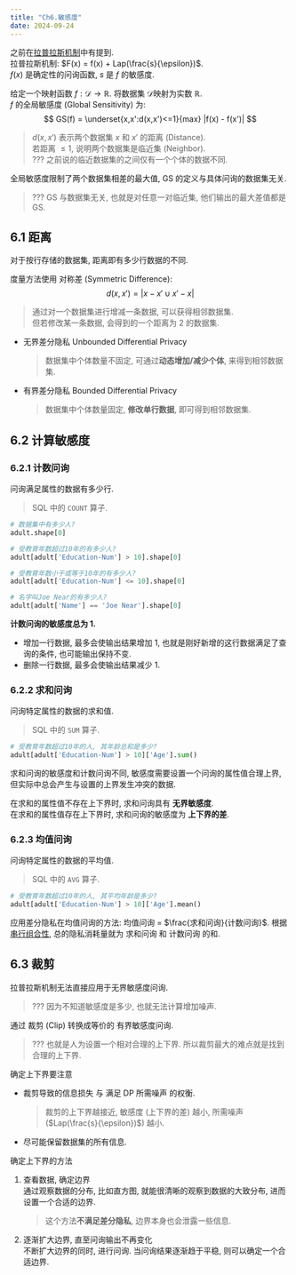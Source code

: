 ```yaml
---
title: "Ch6.敏感度"
date: 2024-09-24
---
```


之前在[拉普拉斯机制](/note/book-动手学差分隐私/note-4#41-拉普拉斯机制)中有提到.  
拉普拉斯机制: $F(x) = f(x) + Lap(\frac{s}{\epsilon})$.  
$f(x)$ 是确定性的问询函数, $s$ 是 $f$ 的敏感度.  

给定一个映射函数 $f: \mathcal{D} \rightarrow \mathbb{R}$. 将数据集 $\mathcal{D}$映射为实数 $\mathbb{R}$.  
$f$ 的全局敏感度 (Global Sensitivity) 为:  
$$
GS(f) = \underset{x,x':d(x,x')<=1}{max} |f(x) - f(x')|
$$
  > $d(x,x')$ 表示两个数据集 $x$ 和 $x'$ 的距离 (Distance).  
  > 若距离 $\leq 1$, 说明两个数据集是临近集 (Neighbor).  
  > ??? 之前说的临近数据集的之间仅有一个个体的数据不同.

全局敏感度限制了两个数据集相差的最大值, GS 的定义与具体问询的数据集无关.  
> ??? GS 与数据集无关, 也就是对任意一对临近集, 他们输出的最大差值都是 GS.

## 6.1 距离

对于按行存储的数据集, 距离即有多少行数据的不同.  

度量方法使用 对称差 (Symmetric Difference):  
$$
d(x,x') = |x - x' \cup x' - x|
$$
> 通过对一个数据集进行增减一条数据, 可以获得相邻数据集.  
> 但若修改某一条数据, 会得到的一个距离为 2 的数据集.

- 无界差分隐私 Unbounded Differential Privacy  
  > 数据集中个体数量不固定, 可通过**动态增加/减少个体**, 来得到相邻数据集.

- 有界差分隐私 Bounded Differential Privacy  
  > 数据集中个体数量固定, **修改单行数据**, 即可得到相邻数据集.

## 6.2 计算敏感度
### 6.2.1 计数问询

问询满足属性的数据有多少行.
> SQL 中的 `COUNT` 算子.

```python
# 数据集中有多少人?
adult.shape[0]

# 受教育年数超过10年的有多少人?
adult[adult['Education-Num'] > 10].shape[0]

# 受教育年数小于或等于10年的有多少人?
adult[adult['Education-Num'] <= 10].shape[0]

# 名字叫Joe Near的有多少人?
adult[adult['Name'] == 'Joe Near'].shape[0]
```

**计数问询的敏感度总为 1.**  
- 增加一行数据, 最多会使输出结果增加 1, 也就是刚好新增的这行数据满足了查询的条件, 也可能输出保持不变. 
- 删除一行数据, 最多会使输出结果减少 1.

### 6.2.2 求和问询

问询特定属性的数据的求和值.
> SQL 中的 `SUM` 算子.

```python
# 受教育年数超过10年的人, 其年龄总和是多少?
adult[adult['Education-Num'] > 10]['Age'].sum()
```

求和问询的敏感度和计数问询不同, 敏感度需要设置一个问询的属性值合理上界, 但实际中总会产生与设置的上界发生冲突的数据.

在求和的属性值不存在上下界时, 求和问询具有 **无界敏感度**.  
在求和的属性值存在上下界时, 求和问询的敏感度为 **上下界的差**.  

### 6.2.3 均值问询

问询特定属性的数据的平均值.
> SQL 中的 `AVG` 算子.

```python
# 受教育年数超过10年的人, 其平均年龄是多少?
adult[adult['Education-Num'] > 10]['Age'].mean()
```

应用差分隐私在均值问询的方法: 均值问询 = $\frac{求和问询}{计数问询}$.
根据[串行组合性](/note/book-动手学差分隐私/note-5#51-串行组合性), 总的隐私消耗量就为 求和问询 和 计数问询 的和.  

## 6.3 裁剪

拉普拉斯机制无法直接应用于无界敏感度问询.
> ??? 因为不知道敏感度是多少, 也就无法计算增加噪声.  

通过 裁剪 (Clip) 转换成等价的 有界敏感度问询.  
> ??? 也就是人为设置一个相对合理的上下界. 所以裁剪最大的难点就是找到合理的上下界.  

确定上下界要注意
- 裁剪导致的信息损失 与 满足 DP 所需噪声 的权衡.  
    > 裁剪的上下界越接近, 敏感度 (上下界的差) 越小, 所需噪声 ($Lap(\frac{s}{\epsilon})$) 越小.  
- 尽可能保留数据集的所有信息.  

确定上下界的方法  
1. 查看数据, 确定边界  
  通过观察数据的分布, 比如直方图, 就能很清晰的观察到数据的大致分布, 进而设置一个合适的边界.  
    > 这个方法**不满足差分隐私**, 边界本身也会泄露一些信息.  
2. 逐渐扩大边界, 直至问询输出不再变化  
  不断扩大边界的同时, 进行问询. 当问询结果逐渐趋于平稳, 则可以确定一个合适边界.  